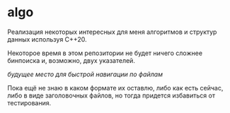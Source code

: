 # algo

Реализация некоторых интересных для меня алгоритмов и структур данных используя C++20.

Некоторое время в этом репозитории не будет ничего сложнее бинпоиска и, возможно, двух указателей.

_будущее место для быстрой навигации по файлам_

Пока ещё не знаю в каком формате их оставлю, либо как есть сейчас, либо в виде заголовочных файлов, но тогда придется избавиться от тестирования.